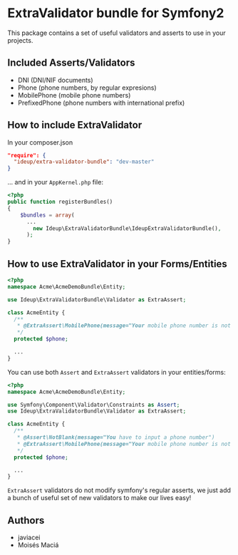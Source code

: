 # ExtraValidator bundle for Symfony2

This package contains a set of useful validators and asserts to use in your projects.

## Included Asserts/Validators

* DNI (DNI/NIF documents)
* Phone (phone numbers, by regular expresions)
* MobilePhone (mobile phone numbers)
* PrefixedPhone (phone numbers with international prefix)

## How to include ExtraValidator

In your composer.json

```json
"require": {
  "ideup/extra-validator-bundle": "dev-master"
}
```
... and in your `AppKernel.php` file:

```php
<?php
public function registerBundles()
{
    $bundles = array(
      ...
        new Ideup\ExtraValidatorBundle\IdeupExtraValidatorBundle(),
      );
}
```

## How to use ExtraValidator in your Forms/Entities

```php
<?php
namespace Acme\AcmeDemoBundle\Entity;

use Ideup\ExtraValidatorBundle\Validator as ExtraAssert;

class AcmeEntity {
  /**
   * @ExtraAssert\MobilePhone(message="Your mobile phone number is not valid")
   */
  protected $phone;

  ...
}
```

You can use both `Assert` and `ExtraAssert` validators in your entities/forms:

```php
<?php
namespace Acme\AcmeDemoBundle\Entity;

use Symfony\Component\Validator\Constraints as Assert;
use Ideup\ExtraValidatorBundle\Validator as ExtraAssert;

class AcmeEntity {
  /**
   * @Assert\NotBlank(message="You have to input a phone number")
   * @ExtraAssert\MobilePhone(message="Your mobile phone number is not valid")
   */
  protected $phone;

  ...
}
```

`ExtraAssert` validators do not modify symfony's regular asserts, we just add a bunch of useful set of new validators to
make our lives easy!

## Authors

* javiacei
* Moisés Maciá

